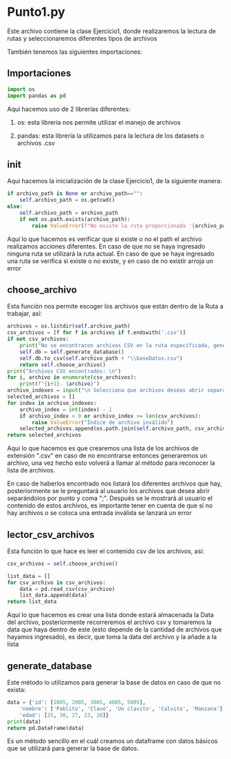 # Punto1.py

Este archivo contiene la clase Ejercicio1, donde realizaremos la lectura de rutas y seleccionaremos diferentes tipos de archivos

También tenemos las siguientes importaciones:

## Importaciones

```python
import os
import pandas as pd
```

Aquí hacemos uso de 2 librerías diferentes:

1. os: esta librería nos permite utilizar el manejo de archivos

2. pandas: esta librería la utilizamos para la lectura de los datasets o archivos .csv

## init

Aquí hacemos la inicialización de la clase Ejercicio1, de la siguiente manera:

```python
if archivo_path is None or archivo_path=="":
    self.archivo_path = os.getcwd()
else:
    self.archivo_path = archivo_path
    if not os.path.exists(archivo_path):
        raise ValueError(f"No existe la ruta proporcionada '{archivo_path}' ")
```

Aquí lo que hacemos es verificar que si existe o no el path el archivo realizamos acciones diferentes. En caso de que no se haya ingresado ninguna ruta se utilizará la ruta actual. En caso de que se haya ingresado una ruta se verifica si existe o no existe, y en caso de no existir arroja un error

## choose_archivo

Esta función nos permite escoger los archivos que están dentro de la Ruta a trabajar, así:

```python
archivos = os.listdir(self.archivo_path)
csv_archivos = [f for f in archivos if f.endswith('.csv')]
if not csv_archivos:
    print("No se encontraron archivos CSV en la ruta especificada, generando base de datos")
    self.db = self.generate_database()
    self.db.to_csv(self.archivo_path + "\\baseDatos.csv")
    return self.choose_archivo()
print("Archivos CSV encontrados: \n")
for i, archivo in enumerate(csv_archivos):
    print(f"{i+1}. {archivo}")
archivo_indexes = input("\n Selecciona que archivos deseas abrir separados por punto y coma: ").split(";")
selected_archivos = []
for index in archivo_indexes:
    archivo_index = int(index) - 1
    if archivo_index < 0 or archivo_index >= len(csv_archivos):
        raise ValueError("Índice de archivo inválido")
    selected_archivos.append(os.path.join(self.archivo_path, csv_archivos[archivo_index]))
return selected_archivos
```

Aquí lo que hacemos es que crearemos una lista de los archivos de extensión ".csv" en caso de no encontrarse entonces generaremos un archivo, una vez hecho esto volverá a llamar al método para reconocer la lista de archivos.

En caso de haberlos encontrado nos listará los diferentes archivos que hay, posteriormente se le preguntará al usuario los archivos que desea abrir separándolos por punto y coma ";". Después se le mostrará al usuario el contenido de estos archivos, es importante tener en cuenta de que si no hay archivos o se coloca una entrada inválida se lanzará un error

## lector_csv_archivos

Esta función lo que hace es leer el contenido csv de los archivos, así:

```python
csv_archivos = self.choose_archivo()

list_data = []
for csv_archivo in csv_archivos:
    data = pd.read_csv(csv_archivo)
    list_data.append(data)
return list_data
```

Aquí lo que hacemos es crear una lista donde estará almacenada la Data del archivo, posteriormente recorreremos el archivo csv y tomaremos la data que haya dentro de este (esto depende de la cantidad de archivos que hayamos ingresado), es decir, que toma la data del archivo y la añade a la lista

## generate_database

Este método lo utilizamos para generar la base de datos en caso de que no exista:

```python
data = {'id': [1005, 2005, 3005, 4005, 5005],
    'nombre': ['Pablito', 'Clavó', 'Un clavito', 'Calvito', 'Manzana'],
    'edad': [25, 30, 27, 23, 28]}
print(data)
return pd.DataFrame(data)
```

Es un método sencillo en el cuál creamos un dataframe con datos básicos que se utilizará para generar la base de datos.
